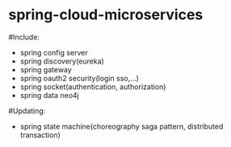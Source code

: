 # spring-cloud-microservices
#Include:
  + spring config server
  + spring discovery(eureka)
  + spring gateway
  + spring oauth2 security(login sso,...)
  + spring socket(authentication, authorization)
  + spring data neo4j
 
#Updating:
  + spring state machine(choreography saga pattern, distributed transaction)
